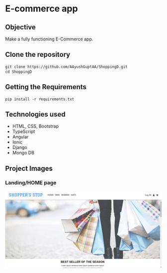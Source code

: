 # E-commerce app
## Objective
Make a fully functioning E-Commerce app.

## Clone the repository
```
git clone https://github.com/AAyushGuptAA/ShoppingD.git
cd ShoppingD
```

## Getting the Requirements
```
pip install -r requirements.txt
```

## Technologies used
- HTML, CSS, Bootstrap
- TypeScript
- Angular
- Ionic
- Django
- Mongo DB


## Project Images
### Landing/HOME page
![landingPage.png](https://github.com/AAyushGuptAA/ShoppingD/blob/main/images/landingPage.png?raw=true)
